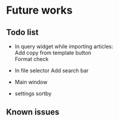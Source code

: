 

# Future works
## Todo list
* In query widget while importing articles:  
Add copy from template button  
Format check

* In file selector
Add search bar

* Main window

* settings
sortby


## Known issues
